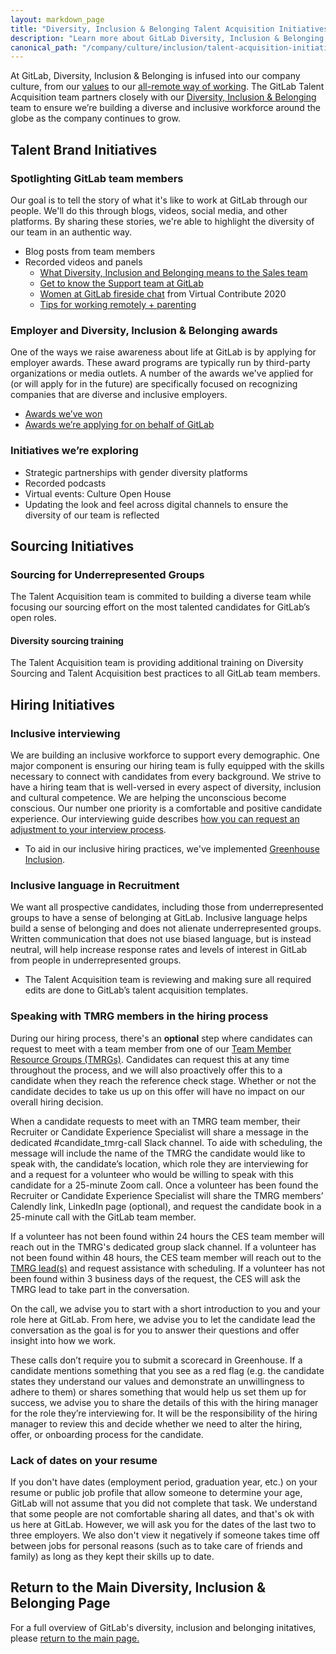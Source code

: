 ```yaml
---
layout: markdown_page
title: "Diversity, Inclusion & Belonging Talent Acquisition Initiatives"
description: "Learn more about GitLab Diversity, Inclusion & Belonging Talent Acquisition Initiatives."
canonical_path: "/company/culture/inclusion/talent-acquisition-initiatives/"
---
```


At GitLab, Diversity, Inclusion & Belonging is infused into our company culture, from our [values](/handbook/values/) to our [all-remote way of working](/company/culture/all-remote/).
The GitLab Talent Acquisition team partners closely with our [Diversity, Inclusion & Belonging](/company/culture/inclusion/) team to ensure we’re building a diverse and inclusive workforce around the globe as the company continues to grow.


## Talent Brand Initiatives

### Spotlighting GitLab team members

Our goal is to tell the story of what it's like to work at GitLab through our people. We'll do this through blogs, videos, social media, and other platforms.
By sharing these stories, we're able to highlight the diversity of our team in an authentic way.

* Blog posts from team members
* Recorded videos and panels
   - [What Diversity, Inclusion and Belonging means to the Sales team](https://www.youtube.com/watch?v=paPXSdfl_To&feature=youtu.be)
   - [Get to know the Support team at GitLab](https://youtu.be/fLTs1oiKabI)
   - [Women at GitLab fireside chat](https://youtu.be/qS0kebPUhTo) from Virtual Contribute 2020
   - [Tips for working remotely + parenting](https://youtu.be/TYdPXSYpBcg)

### Employer and Diversity, Inclusion & Belonging awards

One of the ways we raise awareness about life at GitLab is by applying for employer awards. These award programs are typically run by third-party organizations or media outlets.
A number of the awards we've applied for (or will apply for in the future) are specifically focused on recognizing companies that are diverse and inclusive employers.

* [Awards we’ve won](/handbook/people-group/employment-branding/#employer-awards-and-recognition)
* [Awards we’re applying for on behalf of GitLab](https://gitlab.com/groups/gitlab-com/marketing/-/epics/565)

### Initiatives we’re exploring

* Strategic partnerships with gender diversity platforms
* Recorded podcasts
* Virtual events: Culture Open House
* Updating the look and feel across digital channels to ensure the diversity of our team is reflected

## Sourcing Initiatives

### Sourcing for Underrepresented Groups

The Talent Acquisition team is commited to building a diverse team while focusing our sourcing effort on the most talented candidates for GitLab’s open roles.

#### Diversity sourcing training

The Talent Acquisition team is providing additional training on Diversity Sourcing and Talent Acquisition best practices to all GitLab team members.

## Hiring Initiatives

### Inclusive interviewing
We are building an inclusive workforce to support every demographic. One major component is ensuring our hiring team is fully equipped with the skills necessary to connect with candidates from every background. We strive to have a hiring team that is well-versed in every aspect of diversity, inclusion and cultural competence. We are helping the unconscious become conscious. Our number one priority is a comfortable and positive candidate experience. Our interviewing guide describes [how you can request an adjustment to your interview process](https://about.gitlab.com/handbook/hiring/interviewing/#adjustments-to-our-interview-process).

* To aid in our inclusive hiring practices, we've implemented [Greenhouse Inclusion](/handbook/hiring/greenhouse/#greenhouse-inclusion).

### Inclusive language in Recruitment

We want all prospective candidates, including those from underrepresented groups to have a sense of belonging at GitLab. Inclusive language helps build a sense of belonging and does not alienate underrepresented groups. Written communication that does not use biased language, but is instead neutral, will help increase response rates and levels of interest in GitLab from people in underrepresented groups.

* The Talent Acquisition team is reviewing and making sure all required edits are done to GitLab’s talent acquisition templates.

### Speaking with TMRG members in the hiring process

During our hiring process, there's an **optional** step where candidates can request to meet with a team member from one of our [Team Member Resource Groups (TMRGs)](/company/culture/inclusion/erg-guide/#how-to-join-current-tmrgs-and-their-slack-channels). Candidates can request this at any time throughout the process, and we will also proactively offer this to a candidate when they reach the reference check stage. Whether or not the candidate decides to take us up on this offer will have no impact on our overall hiring decision.

When a candidate requests to meet with an TMRG team member, their Recruiter or Candidate Experience Specialist will share a message in the dedicated #candidate_tmrg-call Slack channel. To aide with scheduling, the message will include the name of the TMRG the candidate would like to speak with, the candidate’s location, which role they are interviewing for and a request for a volunteer who would be willing to speak with this candidate for a 25-minute Zoom call. Once a volunteer has been found the Recruiter or Candidate Experience Specialist will share the TMRG members’ Calendly link, LinkedIn page (optional), and request the candidate book in a 25-minute call with the GitLab team member.

If a volunteer has not been found within 24 hours the CES team member will reach out in the TMRG's dedicated group slack channel. If a volunteer has not been found within 48 hours, the CES team member will reach out to the [TMRG lead(s)](/company/culture/inclusion/erg-guide/) and request assistance with scheduling. If a volunteer has not been found within 3 business days of the request, the CES will ask the TMRG lead to take part in the conversation.

On the call, we advise you to start with a short introduction to you and your role here at GitLab. From here, we advise you to let the candidate lead the conversation as the goal is for you to answer their questions and offer insight into how we work.

These calls don’t require you to submit a scorecard in Greenhouse. If a candidate mentions something that you see as a red flag (e.g. the candidate states they understand our values and demonstrate an unwillingness to adhere to them) or shares something that would help us set them up for success, we advise you to share the details of this with the hiring manager for the role they’re interviewing for. It will be the responsibility of the hiring manager to review this and decide whether we need to alter the hiring, offer, or onboarding process for the candidate.

### Lack of dates on your resume
If you don't have dates (employment period, graduation year, etc.) on your resume or public job profile that allow someone to determine your age, GitLab will not assume that you did not complete that task. We understand that some people are not comfortable sharing all dates, and that's ok with us here at GitLab. However, we will ask you for the dates of the last two to three employers.  We also don't view it negatively if someone takes time off between jobs for personal reasons (such as to take care of friends and family) as long as they kept their skills up to date.

## Return to the Main Diversity, Inclusion & Belonging Page

For a full overview of GitLab's diversity, inclusion and belonging initatives, please [return to the main page.](/company/culture/inclusion/)
